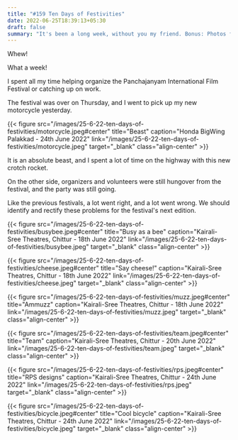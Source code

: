 ```yaml
---
title: "#159 Ten Days of Festivities"
date: 2022-06-25T18:39:13+05:30
draft: false
summary: "It's been a long week, without you my friend. Bonus: Photos from PIFF 2022!"
---
```


Whew!

What a week!

I spent all my time helping organize the Panchajanyam International Film Festival or catching up on work.

The festival was over on Thursday, and I went to pick up my new motorcycle yesterday.

{{< figure src="/images/25-6-22-ten-days-of-festivities/motorcycle.jpeg#center" title="Beast" caption="Honda BigWing Palakkad - 24th June 2022" link="/images/25-6-22-ten-days-of-festivities/motorcycle.jpeg" target="_blank" class="align-center" >}}

It is an absolute beast, and I spent a lot of time on the highway with this new crotch rocket.

On the other side, organizers and volunteers were still hungover from the festival, and the party was still going.

Like the previous festivals, a lot went right, and a lot went wrong. We should identify and rectify these problems for the festival's next edition.

{{< figure src="/images/25-6-22-ten-days-of-festivities/busybee.jpeg#center" title="Busy as a bee" caption="Kairali-Sree Theatres, Chittur - 18th June 2022" link="/images/25-6-22-ten-days-of-festivities/busybee.jpeg" target="_blank" class="align-center" >}}

{{< figure src="/images/25-6-22-ten-days-of-festivities/cheese.jpeg#center" title="Say cheese!" caption="Kairali-Sree Theatres, Chittur - 18th June 2022" link="/images/25-6-22-ten-days-of-festivities/cheese.jpeg" target="_blank" class="align-center" >}}

{{< figure src="/images/25-6-22-ten-days-of-festivities/muzz.jpeg#center" title="Ammuzz" caption="Kairali-Sree Theatres, Chittur - 18th June 2022" link="/images/25-6-22-ten-days-of-festivities/muzz.jpeg" target="_blank" class="align-center" >}}

{{< figure src="/images/25-6-22-ten-days-of-festivities/team.jpeg#center" title="Team" caption="Kairali-Sree Theatres, Chittur - 20th June 2022" link="/images/25-6-22-ten-days-of-festivities/team.jpeg" target="_blank" class="align-center" >}}

{{< figure src="/images/25-6-22-ten-days-of-festivities/rps.jpeg#center" title="RPS designs" caption="Kairali-Sree Theatres, Chittur - 24th June 2022" link="/images/25-6-22-ten-days-of-festivities/rps.jpeg" target="_blank" class="align-center" >}}

{{< figure src="/images/25-6-22-ten-days-of-festivities/bicycle.jpeg#center" title="Cool bicycle" caption="Kairali-Sree Theatres, Chittur - 24th June 2022" link="/images/25-6-22-ten-days-of-festivities/bicycle.jpeg" target="_blank" class="align-center" >}}
